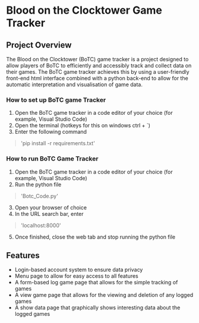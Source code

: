 # Blood on the Clocktower Game Tracker

## Project Overview
The Blood on the Clocktower (BoTC) game tracker is a project designed to allow players of BoTC to efficiently and accessibly track and collect data on their games. The BoTC game tracker achieves this by using a user-friendly front-end html interface combined with a python back-end to allow for the automatic interpretation and visualisation of game data. 

### How to set up BoTC game Tracker
1. Open the BoTC game tracker in a code editor of your choice (for example, Visual Studio Code)
2. Open the terminal (hotkeys for this on windows ctrl + `)
3. Enter the following command
> 'pip install -r requirements.txt'

### How to run BoTC Game Tracker
1. Open the BoTC game tracker in a code editor of your choice (for example, Visual Studio Code)
2. Run the python file
> 'Botc_Code.py'
3. Open your browser of choice
4. In the URL search bar, enter
> 'localhost:8000'
5. Once finished, close the web tab and stop running the python file

## Features
- Login-based account system to ensure data privacy
- Menu page to allow for easy access to all features
- A form-based log game page that allows for the simple tracking of games
- A view game page that allows for the viewing and deletion of any logged games
- A show data page that graphically shows interesting data about the logged games